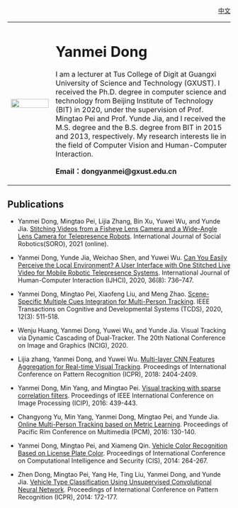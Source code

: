 <!---
<p align="right">中文</p>](index-ch.html)
-->

<!---(<a href="/index-ch.html">中文</a>)-->

<div align="right">
<a href="/dongyanmei/index-ch.html">中文</a>
</div>

<!---
<div align="right">
<a href="index-ch.html">中文</a>
</div>
-->
<!---
<div align="right">[中](index-ch.md)</div>
-->

<!---## Welcome to Yanmei Dong's Personal Homepage -->
<table border="0">
  <tr>
    <td width="20%">
      <img src="dongyanmei.jpg" width="100%"> 
    </td>
    <td width="80%">
      <h1>Yanmei Dong</h1>
      <p>I am a lecturer at Tus College of Digit at Guangxi University of Science and Technology (GXUST). I received the Ph.D. degree in computer science and technology from Beijing Institute of Technology (BIT) in 2020, under the supervision of Prof. Mingtao Pei and Prof. Yunde Jia, and I received the M.S. degree and the B.S. degree from BIT in 2015 and 2013, respectively. My research interests lie in the field of Computer Vision and Human-Computer Interaction.
      </p>
      <p><b>Email：dongyanmei@gxust.edu.cn</b></p>
    </td>
  </tr>
</table>


## Publications
* Yanmei Dong, Mingtao Pei, Lijia Zhang, Bin Xu, Yuwei Wu, and Yunde Jia. [Stitching Videos from a Fisheye Lens Camera and a Wide-Angle Lens Camera for Telepresence Robots](https://link.springer.com/article/10.1007/s12369-020-00744-8). International Journal of Social Robotics(SORO), 2021 (online).

* Yanmei Dong, Yunde Jia, Weichao Shen, and Yuwei Wu. [Can You Easily Perceive the Local Environment? A User Interface with One Stitched Live Video for Mobile Robotic Telepresence Systems](https://www.tandfonline.com/doi/full/10.1080/10447318.2019.1685194). International Journal of Human-Computer Interaction (IJHCI), 2020, 36(8): 736–747.

* Yanmei Dong, Mingtao Pei, Xiaofeng Liu, and Meng Zhao. [Scene-Specific Multiple Cues Integration for Multi-Person Tracking](https://ieeexplore.ieee.org/document/8760586). IEEE Transactions on Cognitive and Developmental Systems (TCDS), 2020, 12(3): 511-518.

* Wenju Huang, Yanmei Dong, Yuwei Wu, and Yunde Jia. Visual Tracking via Dynamic Cascading of Dual-Tracker. The 20th National Conference on Image and Graphics (NCIG), 2020.

* Lijia zhang, Yanmei Dong, and Yuwei Wu. [Multi-layer CNN Features Aggregation for Real-time Visual Tracking](https://ieeexplore.ieee.org/document/8546079). Proceedings of International Conference on Pattern Recognition (ICPR), 2018: 2404-2409.

* Yanmei Dong, Min Yang, and Mingtao Pei. [Visual tracking with sparse correlation filters](https://ieeexplore.ieee.org/document/7532395). Proceedings of IEEE International Conference on Image Processing (ICIP), 2016: 439-443.

* Changyong Yu, Min Yang, Yanmei Dong, Mingtao Pei, and Yunde Jia. [Online Multi-Person Tracking based on Metric Learning](https://link.springer.com/chapter/10.1007/978-3-319-48890-5_13). Proceedings of Pacific Rim Conference on Multimedia (PCM), 2016: 130-140.

* Yanmei Dong, Mingtao Pei, and Xiameng Qin. [Vehicle Color Recognition Based on License Plate Color](https://ieeexplore.ieee.org/document/7016897). Proceedings of International Conference on Computational Intelligence and Security (CIS), 2014: 264-267.

* Zhen Dong, Mingtao Pei, Yang He, Ting Liu, Yanmei Dong, and Yunde Jia. [Vehicle Type Classification Using Unsupervised Convolutional Neural Network](https://ieeexplore.ieee.org/document/6976750). Proceedings of International Conference on Pattern Recognition (ICPR), 2014: 172-177.
